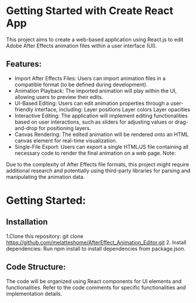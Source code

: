 # Getting Started with Create React App
This project aims to create a web-based application using React.js to edit Adobe After Effects animation files within a user interface (UI).

## Features:

- Import After Effects Files: Users can import animation files in a compatible format (to be defined during development).
- Animation Playback: The imported animation will play within the UI, allowing users to preview their edits.
- UI-Based Editing: Users can edit animation properties through a user-friendly interface, including:
      Layer positions
      Layer colors
      Layer opacities
- Interactive Editing: The application will implement editing functionalities based on user interactions, such as sliders for adjusting values or drag-and-drop for positioning layers.
- Canvas Rendering: The edited animation will be rendered onto an HTML canvas element for real-time visualization.
- Single-File Export: Users can export a single HTML/JS file containing all necessary code to render the final animation on a web page.
Note:

Due to the complexity of After Effects file formats, this project might require additional research and potentially using third-party libraries for parsing and manipulating the animation data.
# Getting Started:
## Installation

1.Clone this repository:
  git clone https://github.com/melatteshome/AfterEffect_Animation_Editor.git
2. Install dependencies:
  Run npm install to install dependencies from package.json.
## Code Structure:
The code will be organized using React components for UI elements and functionalities.
Refer to the code comments for specific functionalities and implementation details.

